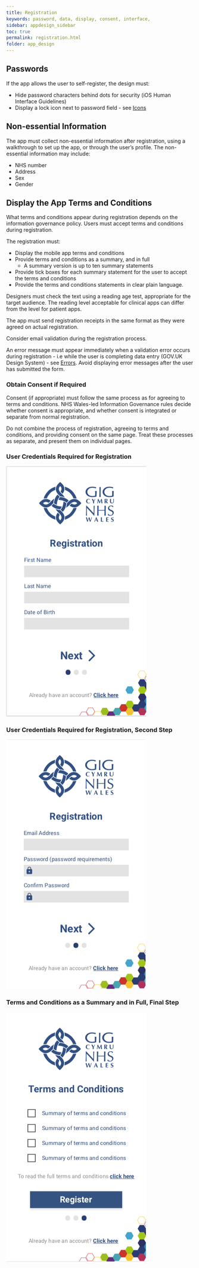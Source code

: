 ```yaml
---
title: Registration
keywords: password, data, display, consent, interface,
sidebar: appdesign_sidebar
toc: true
permalink: registration.html
folder: app_design 
---
```


## Passwords

If the app allows the user to self-register, the design must:
* Hide password characters behind dots for security (iOS Human Interface Guidelines)  
* Display a lock icon next to password field - see [Icons](/icons.html)  

## Non-essential Information 

The app must collect non-essential information after registration, using a walkthrough to set up the app, or through the user’s profile. The non-essential information may include:  
* NHS number
* Address
* Sex 
* Gender

## Display the App Terms and Conditions  
What terms and conditions appear during registration depends on the information governance policy.  Users must accept terms and conditions during registration.

The registration must:
* Display the mobile app terms and conditions
* Provide terms and conditions as a summary, and in full
   * A summary version is up to ten summary statements
* Provide tick boxes for each summary statement for the user to accept the terms and conditions
* Provide the terms and conditions statements in clear plain language. 

Designers must check the text using a reading age test, appropriate for the target audience. The reading level acceptable for clinical apps can differ from the level for patient apps. 

The app must send registration receipts in the same format as they were agreed on actual registration.

Consider email validation during the registration process. 

An error message must appear immediately when a validation error occurs during registration  - i.e while the user is completing data entry (GOV.UK Design System) - see [Errors](/errors.html). Avoid displaying error messages after the user has submitted the form.

### Obtain Consent if Required

Consent (if appropriate) must follow the same process as for agreeing to terms and conditions. NHS Wales-led Information Governance rules decide whether consent is appropriate, and whether consent is integrated or separate from normal registration.  

Do not combine the process of registration, agreeing to terms and conditions, and providing consent on the same page. Treat these processes as separate, and present them on individual pages.  

### User Credentials Required for Registration

<img class="img-responsive img-thumbnail" src="/images/examples/design-standards-access-registration1.png">

### User Credentials Required for Registration, Second Step

<img class="img-responsive img-thumbnail" src="/images/examples/design-standards-access-registration2.png">

### Terms and Conditions as a Summary and in Full, Final Step 

<img class="img-responsive img-thumbnail" src="/images/examples/design-standards-access-registration3.png">
